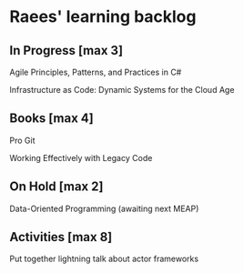 # Raees' learning backlog

## In Progress [max 3]
Agile Principles, Patterns, and Practices in C#

Infrastructure as Code: Dynamic Systems for the Cloud Age

## Books [max 4]
Pro Git

Working Effectively with Legacy Code

## On Hold [max 2]
Data-Oriented Programming (awaiting next MEAP)

## Activities [max 8]
Put together lightning talk about actor frameworks
